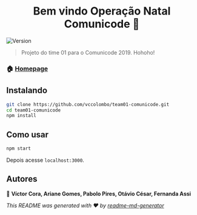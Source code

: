 <h1 align="center">Bem vindo Operação Natal Comunicode 👋</h1>
<p>
  <img alt="Version" src="https://img.shields.io/badge/version-0.1.0-blue.svg?cacheSeconds=2592000" />
</p>

> Projeto do time 01 para o Comunicode 2019. Hohoho!

### 🏠 [Homepage](https://github.com/vccolombo/team01-comunicode)

## Instalando

```sh
git clone https://github.com/vccolombo/team01-comunicode.git
cd team01-comunicode
npm install
```

## Como usar

```sh
npm start
```

Depois acesse `localhost:3000`.

## Autores

👤 **Víctor Cora, Ariane Gomes, Pabolo Pires, Otávio César, Fernanda Assi**

_This README was generated with ❤️ by [readme-md-generator](https://github.com/kefranabg/readme-md-generator)_
